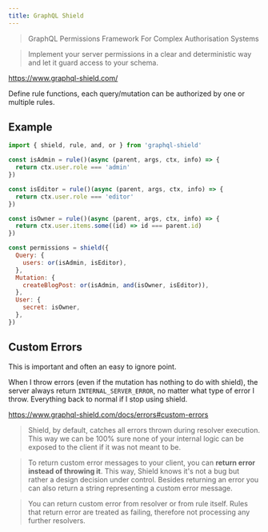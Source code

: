 ```yaml
---
title: GraphQL Shield
---
```


> GraphQL Permissions Framework For Complex Authorisation Systems

> Implement your server permissions in a clear and deterministic way and let it guard access to your schema.

https://www.graphql-shield.com/

Define rule functions, each query/mutation can be authorized by one or multiple rules.

## Example

```js
import { shield, rule, and, or } from 'graphql-shield'

const isAdmin = rule()(async (parent, args, ctx, info) => {
  return ctx.user.role === 'admin'
})

const isEditor = rule()(async (parent, args, ctx, info) => {
  return ctx.user.role === 'editor'
})

const isOwner = rule()(async (parent, args, ctx, info) => {
  return ctx.user.items.some((id) => id === parent.id)
})

const permissions = shield({
  Query: {
    users: or(isAdmin, isEditor),
  },
  Mutation: {
    createBlogPost: or(isAdmin, and(isOwner, isEditor)),
  },
  User: {
    secret: isOwner,
  },
})
```


## Custom Errors

This is important and often an easy to ignore point.

When I throw errors (even if the mutation has nothing to do with shield), the server always return `INTERNAL_SERVER_ERROR`, no matter what type of error I throw. Everything back to normal if I stop using shield.

https://www.graphql-shield.com/docs/errors#custom-errors

> Shield, by default, catches all errors thrown during resolver execution. This way we can be 100% sure none of your internal logic can be exposed to the client if it was not meant to be.

> To return custom error messages to your client, you can **return error instead of throwing it**. This way, Shield knows it's not a bug but rather a design decision under control. Besides returning an error you can also return a string representing a custom error message.

> You can return custom error from resolver or from rule itself. Rules that return error are treated as failing, therefore not processing any further resolvers.
